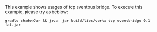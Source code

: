 This example shows usages of tcp eventbus bridge. To execute this example, please try as beblow:

    gradle shadowJar && java -jar build/libs/vertx-tcp-eventbridge-0.1-fat.jar
